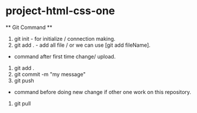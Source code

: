 # project-html-css-one

** Git Command **

1. git init - for initialize / connection making.
2. git add . - add all file / or we can use [git add fileName].

- command after first time change/ upload.

1. git add .
2. git commit -m "my message"
3. git push

- command before doing new change if other one work on this repository.

1. git pull

